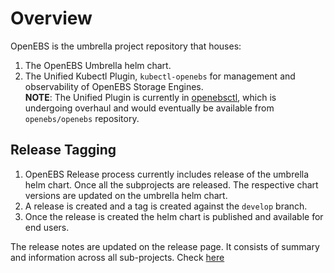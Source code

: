 # Overview

OpenEBS is the umbrella project repository that houses:
1. The OpenEBS Umbrella helm chart.
2. The Unified Kubectl Plugin, `kubectl-openebs` for management and observability of OpenEBS Storage Engines.<br>
   **NOTE**: The Unified Plugin is currently in [openebsctl](https://github.com/openebs/openebsctl), which is undergoing overhaul and would eventually be available from `openebs/openebs` repository.

## Release Tagging

1. OpenEBS Release process currently includes release of the umbrella helm chart. Once all the subprojects are released. The respective chart versions are updated on the umbrella helm chart.
2. A release is created and a tag is created against the `develop` branch.
3. Once the release is created the helm chart is published and available for end users.

The release notes are updated on the release page. It consists of summary and information across all sub-projects. Check [here](https://github.com/openebs/openebs/releases)